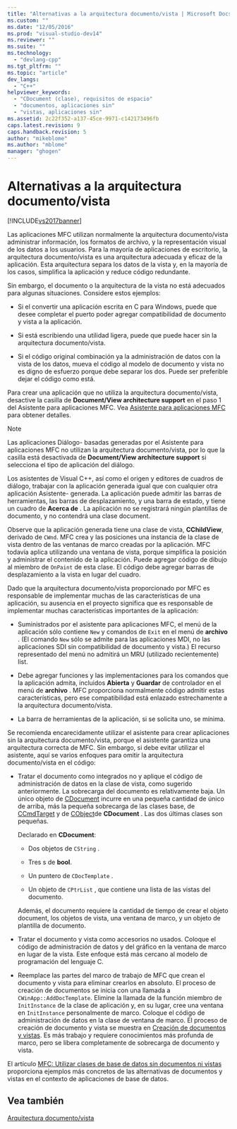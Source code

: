 ```yaml
---
title: "Alternativas a la arquitectura documento/vista | Microsoft Docs"
ms.custom: ""
ms.date: "12/05/2016"
ms.prod: "visual-studio-dev14"
ms.reviewer: ""
ms.suite: ""
ms.technology: 
  - "devlang-cpp"
ms.tgt_pltfrm: ""
ms.topic: "article"
dev_langs: 
  - "C++"
helpviewer_keywords: 
  - "CDocument (clase), requisitos de espacio"
  - "documentos, aplicaciones sin"
  - "vistas, aplicaciones sin"
ms.assetid: 2c22f352-a137-45ce-9971-c142173496fb
caps.latest.revision: 9
caps.handback.revision: 5
author: "mikeblome"
ms.author: "mblome"
manager: "ghogen"
---
```

# Alternativas a la arquitectura documento/vista
[!INCLUDE[vs2017banner](../assembler/inline/includes/vs2017banner.md)]

Las aplicaciones MFC utilizan normalmente la arquitectura documento\/vista administrar información, los formatos de archivo, y la representación visual de los datos a los usuarios.  Para la mayoría de aplicaciones de escritorio, la arquitectura documento\/vista es una arquitectura adecuada y eficaz de la aplicación.  Esta arquitectura separa los datos de la vista y, en la mayoría de los casos, simplifica la aplicación y reduce código redundante.  
  
 Sin embargo, el documento o la arquitectura de la vista no está adecuados para algunas situaciones.  Considere estos ejemplos:  
  
-   Si el convertir una aplicación escrita en C para Windows, puede que desee completar el puerto poder agregar compatibilidad de documento y vista a la aplicación.  
  
-   Si está escribiendo una utilidad ligera, puede que puede hacer sin la arquitectura documento\/vista.  
  
-   Si el código original combinación ya la administración de datos con la vista de los datos, mueva el código al modelo de documento y vista no es digno de esfuerzo porque debe separar los dos.  Puede ser preferible dejar el código como está.  
  
 Para crear una aplicación que no utiliza la arquitectura documento\/vista, desactive la casilla de **Document\/View architecture support** en el paso 1 del Asistente para aplicaciones MFC.  Vea [Asistente para aplicaciones MFC](../mfc/reference/mfc-application-wizard.md) para obtener detalles.  
  
> [!NOTE]
>  Las aplicaciones Diálogo\- basadas generadas por el Asistente para aplicaciones MFC no utilizan la arquitectura documento\/vista, por lo que la casilla está desactivada de **Document\/View architecture support** si selecciona el tipo de aplicación del diálogo.  
  
 Los asistentes de Visual C\+\+, así como el origen y editores de cuadros de diálogo, trabajar con la aplicación generada igual que con cualquier otra aplicación Asistente\- generada.  La aplicación puede admitir las barras de herramientas, las barras de desplazamiento, y una barra de estado, y tiene un cuadro de **Acerca de** .  La aplicación no se registrará ningún plantillas de documento, y no contendrá una clase document.  
  
 Observe que la aplicación generada tiene una clase de vista, **CChildView**, derivado de `CWnd`.  MFC crea y las posiciones una instancia de la clase de vista dentro de las ventanas de marco creadas por la aplicación.  MFC todavía aplica utilizando una ventana de vista, porque simplifica la posición y administrar el contenido de la aplicación.  Puede agregar código de dibujo al miembro de `OnPaint` de esta clase.  El código debe agregar barras de desplazamiento a la vista en lugar del cuadro.  
  
 Dado que la arquitectura documento\/vista proporcionado por MFC es responsable de implementar muchas de las características de una aplicación, su ausencia en el proyecto significa que es responsable de implementar muchas características importantes de la aplicación:  
  
-   Suministrados por el asistente para aplicaciones MFC, el menú de la aplicación sólo contiene `New` y comandos de `Exit` en el menú de **archivo** . \(El comando `New` sólo se admite para las aplicaciones MDI, no las aplicaciones SDI sin compatibilidad de documento y vista.\) El recurso representado del menú no admitirá un MRU \(utilizado recientemente\) list.  
  
-   Debe agregar funciones y las implementaciones para los comandos que la aplicación admita, incluidos **Abierta** y **Guardar** de controlador en el menú de **archivo** .  MFC proporciona normalmente código admitir estas características, pero ese compatibilidad está enlazado estrechamente a la arquitectura documento\/vista.  
  
-   La barra de herramientas de la aplicación, si se solicita uno, se mínima.  
  
 Se recomienda encarecidamente utilizar el asistente para crear aplicaciones sin la arquitectura documento\/vista, porque el asistente garantiza una arquitectura correcta de MFC.  Sin embargo, si debe evitar utilizar el asistente, aquí se varios enfoques para omitir la arquitectura documento\/vista en el código:  
  
-   Tratar el documento como integrados no y aplique el código de administración de datos en la clase de vista, como sugerido anteriormente.  La sobrecarga del documento es relativamente baja.  Un único objeto de [CDocument](../mfc/reference/cdocument-class.md) incurre en una pequeña cantidad de único de arriba, más la pequeña sobrecarga de las clases base, de [CCmdTarget](../mfc/reference/ccmdtarget-class.md) y de [CObject](../mfc/reference/cobject-class.md)de **CDocument** .  Las dos últimas clases son pequeñas.  
  
     Declarado en **CDocument**:  
  
    -   Dos objetos de `CString` .  
  
    -   Tres s de **bool**.  
  
    -   Un puntero de `CDocTemplate` .  
  
    -   Un objeto de `CPtrList` , que contiene una lista de las vistas del documento.  
  
     Además, el documento requiere la cantidad de tiempo de crear el objeto document, los objetos de vista, una ventana de marco, y un objeto de plantilla de documento.  
  
-   Tratar el documento y vista como accesorios no usados.  Coloque el código de administración de datos y del gráfico en la ventana de marco en lugar de la vista.  Este enfoque está más cercano al modelo de programación del lenguaje C.  
  
-   Reemplace las partes del marco de trabajo de MFC que crean el documento y vista para eliminar crearlos en absoluto.  El proceso de creación de documentos se inicia con una llamada a `CWinApp::AddDocTemplate`.  Elimine la llamada de la función miembro de `InitInstance` de la clase de aplicación y, en su lugar, cree una ventana en `InitInstance` personalmente de marco.  Coloque el código de administración de datos en la clase de ventana de marco.  El proceso de creación de documento y vista se muestra en [Creación de documentos y vistas](../mfc/document-view-creation.md).  Es más trabajo y requiere conocimientos más profunda de marco, pero se libera completamente de sobrecarga de documento y vista.  
  
 El artículo [MFC: Utilizar clases de base de datos sin documentos ni vistas](../data/mfc-using-database-classes-without-documents-and-views.md) proporciona ejemplos más concretos de las alternativas de documentos y vistas en el contexto de aplicaciones de base de datos.  
  
## Vea también  
 [Arquitectura documento\/vista](../mfc/document-view-architecture.md)